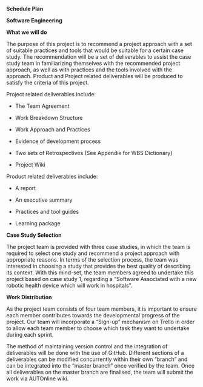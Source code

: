 **Schedule Plan**

**Software Engineering**

**What we will do**

The purpose of this project is to recommend a project approach with a set of suitable practices and tools that would be suitable for a certain case study. The recommendation will be a set of deliverables to assist the case study team in familiarizing themselves with the recommended project approach, as well as with practices and the tools involved with the approach. Product and Project related deliverables will be produced to satisfy the criteria of this project.

Project related deliverables include:

-   <span id="h.j027dx4s4rfr" class="anchor"></span> The Team Agreement

-   <span id="h.ei7hmw13b9d5" class="anchor"></span>Work Breakdown Structure

-   <span id="h.1725gpvfj9qc" class="anchor"></span>Work Approach and Practices

-   <span id="h.uswok1cstfq0" class="anchor"></span>Evidence of development process

-   <span id="h.cufsty8utyry" class="anchor"></span>Two sets of Retrospectives
    (See Appendix for WBS Dictionary)

-   Project Wiki

Product related deliverables include:

-   <span id="h.fe3fmime4rno" class="anchor"></span>A report

-   <span id="h.dvmkqjok3kd0" class="anchor"></span>An executive summary

-   <span id="h.pa6h9ok7p5ev" class="anchor"></span>Practices and tool guides

-   <span id="h.lalweap122l8" class="anchor"></span>Learning package

**Case Study Selection**

The project team is provided with three case studies, in which the team is required to select one study and recommend a project approach with appropriate reasons. In terms of the selection process, the team was interested in choosing a study that provides the best quality of describing its context. With this mind-set, the team members agreed to undertake this project based on case study 1, regarding a “Software Associated with a new robotic health device which will work in hospitals”.

**Work Distribution**

As the project team consists of four team members, it is important to ensure each member contributes towards the developmental progress of the project. Our team will incorporate a “Sign-up” mechanism on Trello in order to allow each team member to choose which task they want to undertake during each sprint.

The method of maintaining version control and the integration of deliverables will be done with the use of GitHub. Different sections of a deliverables can be modified concurrently within their own “branch” and can be integrated into the “master branch” once verified by the team. Once all deliverables on the master branch are finalised, the team will submit the work via AUTOnline wiki.
